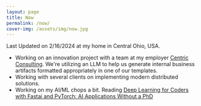 ```yaml
---
layout: page
title: Now
permalink: /now/
cover-img: /assets/img/now.jpg
---
```


Last Updated on 2/16/2024 at my home in Central Ohio, USA.

- Working on an innovation project with a team at my employer [Centric Consulting](https://www.centricconsulting.com). We're utilizing an LLM to help us generate internal business artifacts formatted appropriately in one of our templates.
- Working with several clients on implementing modern distributed solutions.
- Working on my AI/ML chops a bit. Reading [Deep Learning for Coders with Fastai and PyTorch: AI Applications Without a PhD](https://www.amazon.com/Deep-Learning-Coders-fastai-PyTorch/dp/1492045527/ref=sr_1_1?crid=3DYXZP59NH0K3&dib=eyJ2IjoiMSJ9.wNbI3WAEn5MiPybWKm9Ovl8ng-nlmiuGSkcogb4VEcE-1EBAcLo5bqB6e-v_xVpOLoHfebAnsgEoUXeRoNAD5PKDjJwfNs5g2wsFq0D7RSJ8seYKlsGJd0aIYi5je2SpBw2JYtxwsaS6--QNBXA7Kg.zd-4oc_6jEzEOhrQOlwPmcAYRg5rieSt6aLnF5Ll0CU&dib_tag=se&keywords=deep+learning+for+coders+with+fastai+and+pytorch&qid=1708100232&sprefix=deep+learning+for+coders%2Caps%2C115&sr=8-1)
